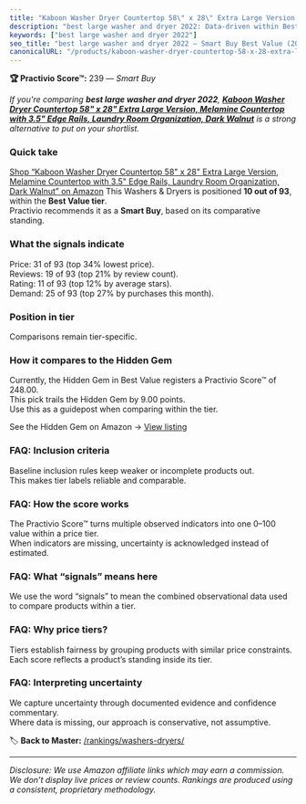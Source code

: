 ```yaml
---
title: "Kaboon Washer Dryer Countertop 58\" x 28\" Extra Large Version, Melamine Countertop with 3.5\" Edge Rails, Laundry Room Organization, Dark Walnut"
description: "best large washer and dryer 2022: Data-driven within Best Value ranking using the Practivio Score™. Positioned by quality, value, demand, findability, momentum."
keywords: ["best large washer and dryer 2022"]
seo_title: "best large washer and dryer 2022 — Smart Buy Best Value (2025)"
canonicalURL: "/products/kaboon-washer-dryer-countertop-58-x-28-extra-large-version-melamine-countertop-with-35-edge-rails-laundry-room-organization-dark-walnut-B0DRP76VV5/"
---
```


**🏆 Practivio Score™:** 239 — _Smart Buy_


*If you're comparing **best large washer and dryer 2022**, **[Kaboon Washer Dryer Countertop 58" x 28" Extra Large Version, Melamine Countertop with 3.5" Edge Rails, Laundry Room Organization, Dark Walnut](https://www.amazon.com/dp/B0DRP76VV5?tag=practivio-20)** is a strong alternative to put on your shortlist.*
### Quick take
[Shop “Kaboon Washer Dryer Countertop 58" x 28" Extra Large Version, Melamine Countertop with 3.5" Edge Rails, Laundry Room Organization, Dark Walnut” on Amazon](https://www.amazon.com/dp/B0DRP76VV5?tag=practivio-20)
This Washers & Dryers is positioned **10 out of 93**, within the **Best Value tier**.  
Practivio recommends it as a **Smart Buy**, based on its comparative standing.

### What the signals indicate
Price: 31 of 93 (top 34% lowest price).  
Reviews: 19 of 93 (top 21% by review count).  
Rating: 11 of 93 (top 12% by average stars).  
Demand: 25 of 93 (top 27% by purchases this month).

### Position in tier
Comparisons remain tier-specific.

### How it compares to the Hidden Gem
Currently, the Hidden Gem in Best Value registers a Practivio Score™ of 248.00.  
This pick trails the Hidden Gem by 9.00 points.  
Use this as a guidepost when comparing within the tier.  

See the Hidden Gem on Amazon → [View listing](https://www.amazon.com/dp/B09YLKMHLH?tag=practivio-20)

### FAQ: Inclusion criteria
Baseline inclusion rules keep weaker or incomplete products out.  
This makes tier labels reliable and comparable.

### FAQ: How the score works
The Practivio Score™ turns multiple observed indicators into one 0–100 value within a price tier.  
When indicators are missing, uncertainty is acknowledged instead of estimated.

### FAQ: What “signals” means here
We use the word “signals” to mean the combined observational data used to compare products within a tier.

### FAQ: Why price tiers?
Tiers establish fairness by grouping products with similar price constraints.  
Each score reflects a product’s standing inside its tier.

### FAQ: Interpreting uncertainty
We capture uncertainty through documented evidence and confidence commentary.  
Where data is missing, our approach is conservative, not assumptive.


🏷️ **Back to Master:** [/rankings/washers-dryers/](/rankings/washers-dryers/)

---
_Disclosure: We use Amazon affiliate links which may earn a commission. We don’t display live prices or review counts. Rankings are produced using a consistent, proprietary methodology._
